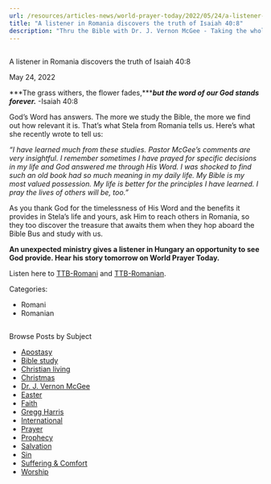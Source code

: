 ```yaml
---
url: /resources/articles-news/world-prayer-today/2022/05/24/a-listener-in-romania-discovers-the-truth-of-isaiah-40-8
title: "A listener in Romania discovers the truth of Isaiah 40:8"
description: "Thru the Bible with Dr. J. Vernon McGee - Taking the whole Word to the whole world"
---
```







## 
 A listener in Romania discovers the truth of Isaiah 40:8


May 24, 2022
![]()




***The grass withers, the flower fades,******but the word of our God stands forever.*** -Isaiah 40:8

God’s Word has answers. The more we study the Bible, the more we find out how relevant it is. That’s what Stela from Romania tells us. Here’s what she recently wrote to tell us:

*“I have learned much from these studies. Pastor McGee’s comments are very insightful. I remember sometimes I have prayed for specific decisions in my life and God answered me through His Word. I was shocked to find such an old book had so much meaning in my daily life. My Bible is my most valued possession. My life is better for the principles I have learned. I pray the lives of others will be, too.”*

As you thank God for the timelessness of His Word and the benefits it provides in Stela’s life and yours, ask Him to reach others in Romania, so they too discover the treasure that awaits them when they hop aboard the Bible Bus and study with us.

**An unexpected ministry gives a listener in Hungary an opportunity to see God provide. Hear his story tomorrow on World Prayer Today.**

Listen here to [TTB-Romani](https://ttb.twr.org/home/day,0873/language,RMY-KLD) and [TTB-Romanian](https://ttb.twr.org/home/day,0875/language,RON).



Categories: 


* Romani
* Romanian









## 
 Browse Posts by Subject


* [Apostasy](/resources/articles-news/-in-tags/tags/Apostasy)
* [Bible study](/resources/articles-news/-in-tags/tags/Bible-study)
* [Christian living](/resources/articles-news/-in-tags/tags/Christian-living)
* [Christmas](/resources/articles-news/-in-tags/tags/Christmas)
* [Dr. J. Vernon McGee](/resources/articles-news/-in-tags/tags/Dr-J-Vernon-McGee)
* [Easter](/resources/articles-news/-in-tags/tags/easter)
* [Faith](/resources/articles-news/-in-tags/tags/Faith)
* [Gregg Harris](/resources/articles-news/-in-tags/tags/Gregg-Harris)
* [International](/resources/articles-news/-in-tags/tags/International)
* [Prayer](/resources/articles-news/-in-tags/tags/prayer)
* [Prophecy](/resources/articles-news/-in-tags/tags/Prophecy)
* [Salvation](/resources/articles-news/-in-tags/tags/Salvation)
* [Sin](/resources/articles-news/-in-tags/tags/sin)
* [Suffering & Comfort](/resources/articles-news/-in-tags/tags/Suffering-Comfort)
* [Worship](/resources/articles-news/-in-tags/tags/worship)






